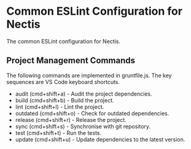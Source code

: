 # Common ESLint Configuration for Nectis

The common ESLint configuration for Nectis.

## Project Management Commands

The following commands are implemented in gruntfile.js. The key sequences are VS Code keyboard shortcuts.

- audit (cmd+shift+a) - Audit the project dependencies.
- build (cmd+shift+b) - Build the project.
- lint (cmd+shift+l) - Lint the project.
- outdated (cmd+shift+o) - Check for outdated dependencies.
- release (cmd+shift+r) - Release the project.
- sync (cmd+shift+s) - Synchronise with git repository.
- test (cmd+shift+t) - Run the tests.
- update (cmd+shift+u) - Update dependencies to the latest version.
